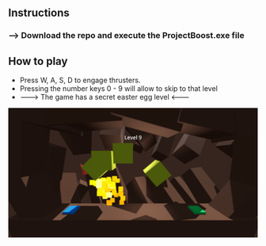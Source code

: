 ## Instructions
### --> Download the repo and execute the ProjectBoost.exe file


## How to play

- Press W, A, S, D to engage thrusters.
- Pressing the number keys 0 - 9 will allow to skip to that level
- ---> The game has a secret easter egg level <---


![alt text](image.png)